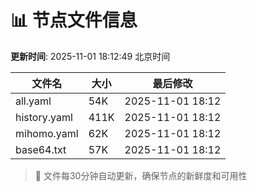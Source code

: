 # 📊 节点文件信息

**更新时间**: 2025-11-01 18:12:49 北京时间

| 文件名 | 大小 | 最后修改 |
|--------|------|----------|
| all.yaml | 54K | 2025-11-01 18:12 |
| history.yaml | 411K | 2025-11-01 18:12 |
| mihomo.yaml | 62K | 2025-11-01 18:12 |
| base64.txt | 57K | 2025-11-01 18:12 |

> 🔄 文件每30分钟自动更新，确保节点的新鲜度和可用性
